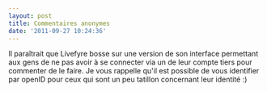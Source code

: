```yaml
---
layout: post
title: Commentaires anonymes
date: '2011-09-27 10:24:36'
---
```


Il paraîtrait que Livefyre bosse sur une version de son interface permettant aux gens de ne pas avoir à se connecter via un de leur compte tiers pour commenter de le faire. Je vous rappelle qu'il est possible de vous identifier par openID pour ceux qui sont un peu tatillon concernant leur identité :)